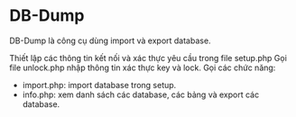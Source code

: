 # DB-Dump
DB-Dump là công cụ dùng import và export database.

Thiết lập các thông tin kết nối và xác thực yêu cầu trong file setup.php
Gọi file unlock.php nhập thông tin xác thực key và lock.
Gọi các chức năng:
- import.php: import database trong setup.
- info.php: xem danh sách các database, các bảng và export các database.
